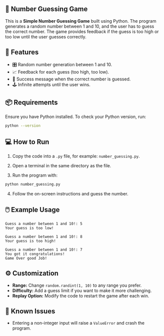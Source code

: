 ## 🎲 Number Guessing Game

This is a **Simple Number Guessing Game** built using Python. The program generates a random number between 1 and 10, and the user has to guess the correct number. The game provides feedback if the guess is too high or too low until the user guesses correctly.

## 🚀 Features

- 🎛️ Random number generation between 1 and 10.
- 📈 Feedback for each guess (too high, too low).
- 🎉 Success message when the correct number is guessed.
- 🕹️ Infinite attempts until the user wins.

## 📦 Requirements

Ensure you have Python installed. To check your Python version, run:

```bash
python --version
```

## 💻 How to Run

1. Copy the code into a `.py` file, for example: `number_guessing.py`.

2. Open a terminal in the same directory as the file.

3. Run the program with:

```bash
python number_guessing.py
```

4. Follow the on-screen instructions and guess the number.

## 🖱️ Example Usage

```
Guess a number between 1 and 10!: 5
Your guess is too low!

Guess a number between 1 and 10!: 8
Your guess is too high!

Guess a number between 1 and 10!: 7
You got it congratulations!
Game Over good Job!
```

## ⚙️ Customization

- **Range:** Change `random.randint(1, 10)` to any range you prefer.
- **Difficulty:** Add a guess limit if you want to make it more challenging.
- **Replay Option:** Modify the code to restart the game after each win.

## 📝 Known Issues

- Entering a non-integer input will raise a `ValueError` and crash the program.
